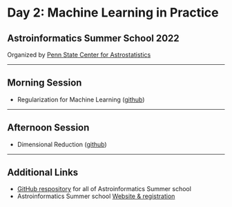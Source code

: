 # Day 2: Machine Learning in Practice

## Astroinformatics Summer School 2022 

Organized by [Penn State Center for Astrostatistics](https://sites.psu.edu/astrostatistics/)

-----
## Morning Session
- Regularization for Machine Learning ([github](https://github.com/Astroinformatics/Regularization/))

-----
## Afternoon Session 
- Dimensional Reduction ([github](https://github.com/Astroinformatics/DimensionalReduction))

-----
## Additional Links
- [GitHub respository](https://github.com/Astroinformatics/SummerSchool2022) for all of Astroinformatics Summer school
- Astroinformatics Summer school [Website & registration](https://sites.psu.edu/astrostatistics/astroinfo-su22/)
